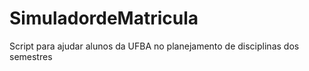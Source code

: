# SimuladordeMatricula
 Script para ajudar alunos da UFBA no planejamento de disciplinas dos semestres
